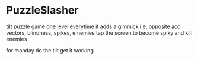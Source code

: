 # PuzzleSlasher

tilt puzzle game
one level
everytime it adds a gimmick i.e. opposite acc vectors, blindness, spikes, ememies
tap the screen to become spiky and kill enemies

for monday
do the tilt
get it working
